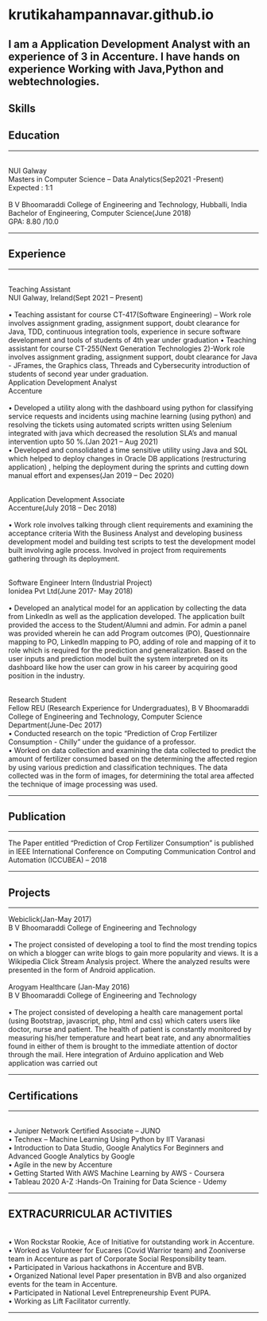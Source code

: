 # krutikahampannavar.github.io
I am a Application Development Analyst with an experience of 3 in Accenture. I have hands on experience Working with Java,Python and webtechnologies.
---
Skills
---
Education
---
---
</br>
NUI Galway
</br>
Masters in Computer Science – Data Analytics(Sep2021 -Present)
</br>
Expected : 1:1
</br>
</br>
B V Bhoomaraddi College of Engineering and Technology, Hubballi, India
</br>
Bachelor of Engineering, Computer Science(June 2018)
</br>
GPA: 8.80 /10.0

---
Experience
---
---
</br>
Teaching Assistant	
</br>
NUI Galway, Ireland(Sept 2021 – Present)
</br>
</br>
•	Teaching assistant for course CT-417(Software Engineering) – Work role involves assignment grading, assignment support, doubt clearance for Java, TDD, continuous integration tools, experience in secure software development and tools of students of 4th year under graduation
•	Teaching assistant for course CT-255(Next Generation Technologies 2)-Work role involves assignment grading, assignment support, doubt clearance for Java - JFrames, the Graphics class, Threads and Cybersecurity introduction of students of second year under graduation.


</br>
Application Development Analyst
</br>
Accenture
</br>

</br>
•	Developed a utility along with the dashboard using python for classifying service requests and incidents using machine learning (using python) and resolving the tickets using automated scripts written using Selenium integrated with java which decreased the resolution SLA’s and manual intervention upto 50 %.(Jan 2021 – Aug 2021)
</br>
•	Developed and consolidated a time sensitive utility using Java and SQL which helped to deploy changes in Oracle DB applications (restructuring application) , helping the deployment during the sprints and cutting down manual effort and expenses(Jan 2019 – Dec 2020)
</br>
</br>

Application Development Associate
</br>
Accenture(July 2018 – Dec 2018)
</br>
</br>
•	Work role involves talking through client requirements and examining the acceptance criteria With the Business Analyst and developing business development model and building test scripts to test the development model built involving agile process. Involved in project from requirements gathering through its deployment.
</br>
</br>

Software Engineer Intern (Industrial Project)
</br>
Ionidea Pvt Ltd(June 2017- May 2018)
</br>
</br>
•	Developed an analytical model for an application by collecting the data from LinkedIn as well as the application developed. The application built provided the access to the Student/Alumni and admin. For admin a panel was provided wherein he can add Program outcomes (PO), Questionnaire mapping to PO, LinkedIn mapping to PO, adding of role and mapping of it to role which is required for the prediction and generalization. Based on the user inputs and prediction model built the system interpreted on its dashboard like how the user can grow in his career by acquiring good position in the industry.
</br>
</br>

Research Student
</br>
Fellow REU (Research Experience for Undergraduates), B V Bhoomaraddi College of Engineering and Technology, Computer Science Department(June-Dec 2017)
</br>
•	Conducted research on the topic “Prediction of Crop Fertilizer Consumption - Chilly” under the guidance of a professor.
</br>
•	Worked on data collection and examining the data collected to predict the amount of fertilizer consumed based on the determining the affected region by using various prediction and classification techniques. The data collected was in the form of images, for determining the total area affected the technique of image processing was used.

---
Publication
---
---
The Paper entitled “Prediction of Crop Fertilizer Consumption” is published in IEEE International Conference on Computing Communication Control and Automation (ICCUBEA) – 2018 

---
Projects
---
---
Webiclick(Jan-May 2017)
</br>
B V Bhoomaraddi College of Engineering and Technology
</br>
</br>
•	The project consisted of developing a tool to find the most trending topics on which a blogger can write blogs to gain more popularity and views. It is a Wikipedia Click Stream Analysis project. Where the analyzed results were presented in the form of Android application.
</br>
</br>
Arogyam Healthcare (Jan-May 2016)
</br>
B V Bhoomaraddi College of Engineering and Technology
</br>
</br>
•	The project consisted of developing a health care management portal (using Bootstrap, 
javascript, php, html and css) which caters users like doctor, nurse and patient. The health of
patient is constantly monitored by measuring his/her temperature and heart beat rate, and any 
abnormalities found in either of them is brought to the immediate attention of doctor through the 
mail. Here integration of Arduino application and Web application was carried out

---
Certifications
---
---
</br>
•	Juniper Network Certified Associate – JUNO
</br>
•	Technex – Machine Learning Using Python by IIT Varanasi
</br>
•	Introduction to Data Studio, Google Analytics For Beginners and Advanced Google Analytics by Google
</br>
•	Agile in the new by Accenture
</br>
•	Getting Started With AWS Machine Learning by AWS - Coursera
</br>
•	Tableau 2020 A-Z :Hands-On Training for Data Science - Udemy

---
EXTRACURRICULAR ACTIVITIES
---
 </br>
•	Won Rockstar Rookie, Ace of Initiative for outstanding work in Accenture.
</br>
•	Worked as Volunteer for Eucares (Covid Warrior team) and Zooniverse team in Accenture as part of Corporate Social Responsibility team.
</br>
•	Participated in Various hackathons in Accenture and BVB.
</br>
•	Organized National level Paper presentation in BVB and also organized events for the team in Accenture.
</br>
•	Participated in National Level Entrepreneurship Event PUPA.
</br>
•	Working as Lift Facilitator currently.

---



